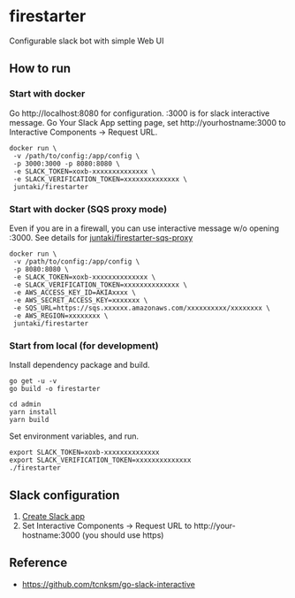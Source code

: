 # firestarter

Configurable slack bot with simple Web UI

## How to run

### Start with docker

Go http://localhost:8080 for configuration.
:3000 is for slack interactive message. Go Your Slack App setting page, set http://yourhostname:3000 to Interactive Components -> Request URL.

~~~
docker run \
 -v /path/to/config:/app/config \
 -p 3000:3000 -p 8080:8080 \
 -e SLACK_TOKEN=xoxb-xxxxxxxxxxxxxx \
 -e SLACK_VERIFICATION_TOKEN=xxxxxxxxxxxxxx \
 juntaki/firestarter
~~~

### Start with docker (SQS proxy mode)

Even if you are in a firewall, you can use interactive message w/o opening :3000.
See details for [juntaki/firestarter-sqs-proxy](https://github.com/juntaki/firestarter-sqs-proxy)

~~~
docker run \
 -v /path/to/config:/app/config \
 -p 8080:8080 \
 -e SLACK_TOKEN=xoxb-xxxxxxxxxxxxxx \
 -e SLACK_VERIFICATION_TOKEN=xxxxxxxxxxxxxx \
 -e AWS_ACCESS_KEY_ID=AKIAxxxx \
 -e AWS_SECRET_ACCESS_KEY=xxxxxxx \
 -e SQS_URL=https://sqs.xxxxxx.amazonaws.com/xxxxxxxxxx/xxxxxxxx \
 -e AWS_REGION=xxxxxxxx \
 juntaki/firestarter
~~~



### Start from local (for development)

Install dependency package and build.

~~~
go get -u -v
go build -o firestarter
~~~

~~~
cd admin
yarn install
yarn build
~~~

Set environment variables, and run.

~~~
export SLACK_TOKEN=xoxb-xxxxxxxxxxxxxx
export SLACK_VERIFICATION_TOKEN=xxxxxxxxxxxxxx
./firestarter
~~~

## Slack configuration

1. [Create Slack app](https://api.slack.com/apps)
2. Set Interactive Components -> Request URL to http://your-hostname:3000 (you should use https)

## Reference

* https://github.com/tcnksm/go-slack-interactive
